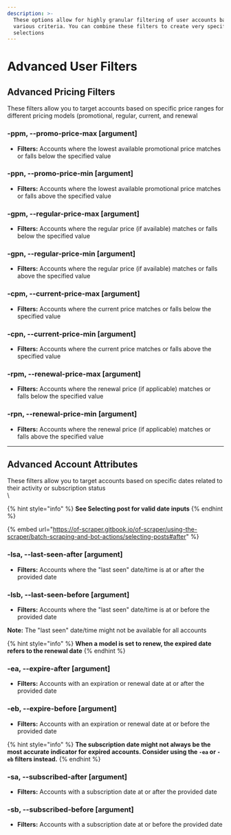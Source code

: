 ```yaml
---
description: >-
  These options allow for highly granular filtering of user accounts based on
  various criteria. You can combine these filters to create very specific
  selections
---
```


# Advanced User Filters

## Advanced Pricing Filters

These filters allow you to target accounts based on specific price ranges for different pricing models (promotional, regular, current, and renewal

### -ppm, --promo-price-max \[argument]

* **Filters:** Accounts where the lowest available promotional price matches or falls below the specified value

### -ppn, --promo-price-min \[argument]

* **Filters:** Accounts where the lowest available promotional price matches or falls above the specified value

### -gpm, --regular-price-max \[argument]

* **Filters:** Accounts where the regular price (if available) matches or falls below the specified value

### -gpn, --regular-price-min \[argument]

* **Filters:** Accounts where the regular price (if available) matches or falls above the specified value

### -cpm, --current-price-max \[argument]

* **Filters:** Accounts where the current price matches or falls below the specified value

### -cpn, --current-price-min \[argument]

* **Filters:** Accounts where the current price matches or falls above the specified value

### -rpm, --renewal-price-max \[argument]

* **Filters:** Accounts where the renewal price (if applicable) matches or falls below the specified value

### -rpn, --renewal-price-min \[argument]

* **Filters:** Accounts where the renewal price (if applicable) matches or falls above the specified value



***

## Advanced Account Attributes

These filters allow you to target accounts based on specific dates related to their activity or subscription status\
\


{% hint style="info" %}
**See Selecting post for valid date inputs**
{% endhint %}

{% embed url="https://of-scraper.gitbook.io/of-scraper/using-the-scraper/batch-scraping-and-bot-actions/selecting-posts#after" %}

### -lsa, --last-seen-after \[argument]

* **Filters:** Accounts where the "last seen" date/time is at or after the provided date

### -lsb, --last-seen-before \[argument]

* **Filters:** Accounts where the "last seen" date/time is at or before the provided date

**Note:** The "last seen" date/time might not be available for all accounts

{% hint style="info" %}
**When a model is set to renew, the expired date refers to the renewal date**
{% endhint %}

### -ea, --expire-after \[argument]

* **Filters:** Accounts with an expiration or renewal date at or after the provided date

### -eb, --expire-before \[argument]

* **Filters:** Accounts with an expiration or renewal date at or before the provided date

{% hint style="info" %}
**The subscription date might not always be the most accurate indicator for expired accounts. Consider using the `-ea` or `-eb` filters instead.**
{% endhint %}

### -sa, --subscribed-after \[argument]

* **Filters:** Accounts with a subscription date at or after the provided date&#x20;

### -sb, --subscribed-before \[argument]

* **Filters:** Accounts with a subscription date at or before the provided date
